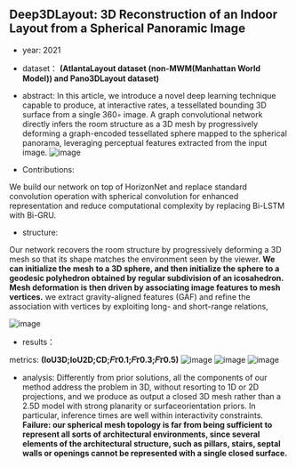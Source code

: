 ## Deep3DLayout: 3D Reconstruction of an Indoor Layout from a Spherical Panoramic Image


- year: 2021

- dataset：  **(AtlantaLayout dataset (non-MWM(Manhattan World Model)) and Pano3DLayout dataset)**  

- abstract: In this article, we introduce a novel deep learning technique capable to produce, at interactive rates, a tessellated bounding 3D surface from a single 360◦ image. A graph convolutional network directly infers the room structure as a 3D mesh by progressively deforming a graph-encoded tessellated sphere mapped to the spherical panorama, leveraging perceptual features extracted from the input image.
![image](https://github.com/VLISLAB/360-DL-Survey/blob/main/Images/Deep3DLayoutabstract.png)

- Contributions:

We build our network on top of HorizonNet and replace standard convolution operation with spherical convolution for enhanced representation and reduce computational complexity by replacing Bi-LSTM with Bi-GRU.

- structure:

Our network recovers the room structure by progressively deforming a 3D mesh so that its shape matches the environment seen by the viewer. **We can initialize the mesh to a 3D sphere, and then initialize
the sphere to a geodesic polyhedron obtained by regular subdivision of an icosahedron. Mesh deformation is
then driven by associating image features to mesh vertices.** we extract gravity-aligned features (GAF) and refine the association with vertices by exploiting long- and short-range relations, 

![image](https://github.com/VLISLAB/360-DL-Survey/blob/main/Images/Deep3DLayoutstructure.png)


- results：

metrics: **(IoU3D;IoU2D;CD;𝐹𝜏0.1;𝐹𝜏0.3;𝐹𝜏0.5)**
![image](https://github.com/VLISLAB/360-DL-Survey/blob/main/Images/Deep3DLayoutresult.png)
![image](https://github.com/VLISLAB/360-DL-Survey/blob/main/Images/Deep3DLayoutresult1.png)
![image](https://github.com/VLISLAB/360-DL-Survey/blob/main/Images/Deep3DLayoutresult2.png)
- analysis: Differently from prior solutions, all the components of our method address the problem in 3D, without resorting to 1D or 2D projections, and we produce as output a closed 3D mesh rather than a 2.5D model with strong planarity or surfaceorientation priors. In particular, inference times are well within interactivity constraints. **Failure: our spherical mesh topology is far from being sufficient to represent all sorts of architectural environments, since several elements of the architectural structure, such as pillars, stairs, septal walls or openings cannot be represented with a single closed surface.**
